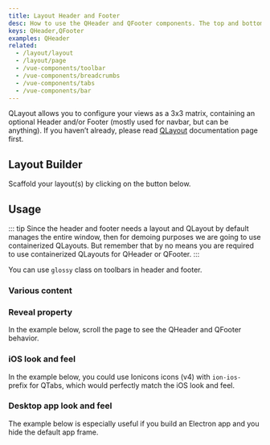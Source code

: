```yaml
---
title: Layout Header and Footer
desc: How to use the QHeader and QFooter components. The top and bottom bars of your Quasar app.
keys: QHeader,QFooter
examples: QHeader
related:
  - /layout/layout
  - /layout/page
  - /vue-components/toolbar
  - /vue-components/breadcrumbs
  - /vue-components/tabs
  - /vue-components/bar
---
```


QLayout allows you to configure your views as a 3x3 matrix, containing an optional Header and/or Footer (mostly used for navbar, but can be anything). If you haven’t already, please read [QLayout](/layout/layout) documentation page first.

<DocApi file="QHeader" />

<DocApi file="QFooter" />

## Layout Builder
Scaffold your layout(s) by clicking on the button below.

<q-btn icon-right="launch" label="Layout Builder" href="/layout-builder" target="_blank" />

## Usage
::: tip
Since the header and footer needs a layout and QLayout by default manages the entire window, then for demoing purposes we are going to use containerized QLayouts. But remember that by no means you are required to use containerized QLayouts for QHeader or QFooter.
:::

<DocExample title="Basic" file="Basic" />

You can use `glossy` class on toolbars in header and footer.

<DocExample title="Glossy" file="Glossy" />

### Various content

<DocExample title="Playing with QToolbar" file="Extended" />

<DocExample title="Playing with QBreadcrumb" file="Breadcrumbs" />

<DocExample title="Playing with QTabs" file="Tabs" />

### Reveal property

In the example below, scroll the page to see the QHeader and QFooter behavior.

<DocExample title="Reveal" file="Reveal" />

### iOS look and feel
In the example below, you could use Ionicons icons (v4) with `ion-ios-` prefix for QTabs, which would perfectly match the iOS look and feel.

<DocExample title="iOS-like" file="LookingIOS" />

### Desktop app look and feel
The example below is especially useful if you build an Electron app and you hide the default app frame.

<DocExample title="Desktop app-like" file="AppLike" />
